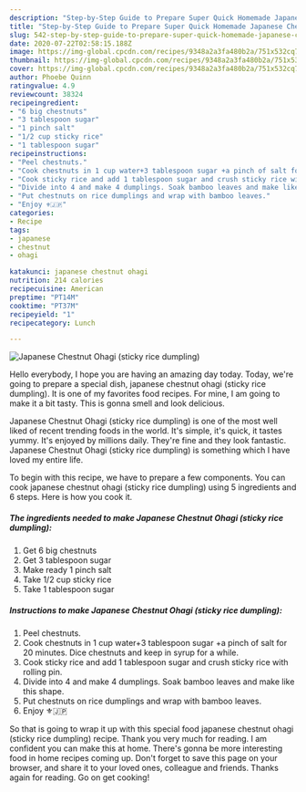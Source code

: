 ```yaml
---
description: "Step-by-Step Guide to Prepare Super Quick Homemade Japanese Chestnut Ohagi (sticky rice dumpling)"
title: "Step-by-Step Guide to Prepare Super Quick Homemade Japanese Chestnut Ohagi (sticky rice dumpling)"
slug: 542-step-by-step-guide-to-prepare-super-quick-homemade-japanese-chestnut-ohagi-sticky-rice-dumpling
date: 2020-07-22T02:58:15.188Z
image: https://img-global.cpcdn.com/recipes/9348a2a3fa480b2a/751x532cq70/japanese-chestnut-ohagi-sticky-rice-dumpling-recipe-main-photo.jpg
thumbnail: https://img-global.cpcdn.com/recipes/9348a2a3fa480b2a/751x532cq70/japanese-chestnut-ohagi-sticky-rice-dumpling-recipe-main-photo.jpg
cover: https://img-global.cpcdn.com/recipes/9348a2a3fa480b2a/751x532cq70/japanese-chestnut-ohagi-sticky-rice-dumpling-recipe-main-photo.jpg
author: Phoebe Quinn
ratingvalue: 4.9
reviewcount: 38324
recipeingredient:
- "6 big chestnuts"
- "3 tablespoon sugar"
- "1 pinch salt"
- "1/2 cup sticky rice"
- "1 tablespoon sugar"
recipeinstructions:
- "Peel chestnuts."
- "Cook chestnuts in 1 cup water+3 tablespoon sugar +a pinch of salt for 20 minutes. Dice chestnuts and keep in syrup for a while."
- "Cook sticky rice and add 1 tablespoon sugar and crush sticky rice with rolling pin."
- "Divide into 4 and make 4 dumplings. Soak bamboo leaves and make like this shape."
- "Put chestnuts on rice dumplings and wrap with bamboo leaves."
- "Enjoy ⚜️🇯🇵"
categories:
- Recipe
tags:
- japanese
- chestnut
- ohagi

katakunci: japanese chestnut ohagi 
nutrition: 214 calories
recipecuisine: American
preptime: "PT14M"
cooktime: "PT37M"
recipeyield: "1"
recipecategory: Lunch

---
```



![Japanese Chestnut Ohagi (sticky rice dumpling)](https://img-global.cpcdn.com/recipes/9348a2a3fa480b2a/751x532cq70/japanese-chestnut-ohagi-sticky-rice-dumpling-recipe-main-photo.jpg)

Hello everybody, I hope you are having an amazing day today. Today, we're going to prepare a special dish, japanese chestnut ohagi (sticky rice dumpling). It is one of my favorites food recipes. For mine, I am going to make it a bit tasty. This is gonna smell and look delicious.



Japanese Chestnut Ohagi (sticky rice dumpling) is one of the most well liked of recent trending foods in the world. It's simple, it's quick, it tastes yummy. It's enjoyed by millions daily. They're fine and they look fantastic. Japanese Chestnut Ohagi (sticky rice dumpling) is something which I have loved my entire life.


To begin with this recipe, we have to prepare a few components. You can cook japanese chestnut ohagi (sticky rice dumpling) using 5 ingredients and 6 steps. Here is how you cook it.

<!--inarticleads1-->

##### The ingredients needed to make Japanese Chestnut Ohagi (sticky rice dumpling):

1. Get 6 big chestnuts
1. Get 3 tablespoon sugar
1. Make ready 1 pinch salt
1. Take 1/2 cup sticky rice
1. Take 1 tablespoon sugar




<!--inarticleads2-->

##### Instructions to make Japanese Chestnut Ohagi (sticky rice dumpling):

1. Peel chestnuts.
1. Cook chestnuts in 1 cup water+3 tablespoon sugar +a pinch of salt for 20 minutes. Dice chestnuts and keep in syrup for a while.
1. Cook sticky rice and add 1 tablespoon sugar and crush sticky rice with rolling pin.
1. Divide into 4 and make 4 dumplings. Soak bamboo leaves and make like this shape.
1. Put chestnuts on rice dumplings and wrap with bamboo leaves.
1. Enjoy ⚜️🇯🇵




So that is going to wrap it up with this special food japanese chestnut ohagi (sticky rice dumpling) recipe. Thank you very much for reading. I am confident you can make this at home. There's gonna be more interesting food in home recipes coming up. Don't forget to save this page on your browser, and share it to your loved ones, colleague and friends. Thanks again for reading. Go on get cooking!

